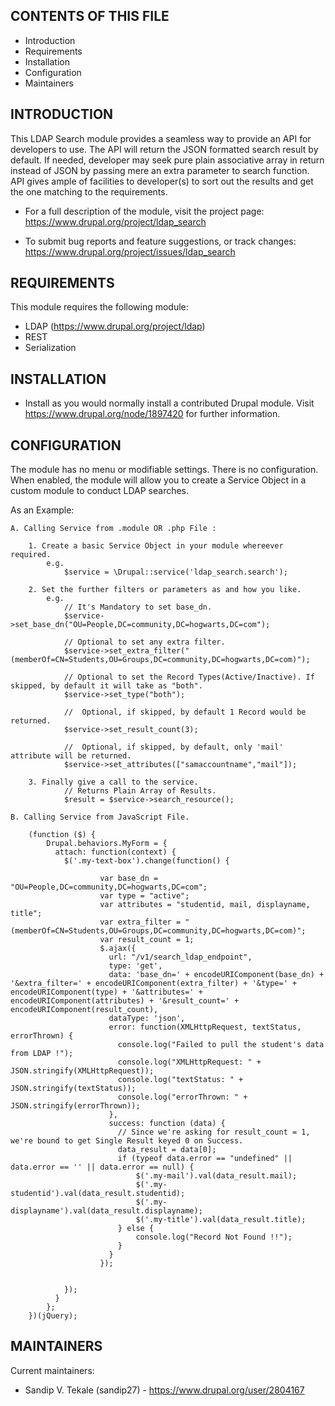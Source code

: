 CONTENTS OF THIS FILE
---------------------

 * Introduction
 * Requirements
 * Installation
 * Configuration
 * Maintainers

INTRODUCTION
------------

This LDAP Search module provides a seamless way to provide an API for developers to use.
The API will return the JSON formatted search result by default.  If needed, developer may seek
pure plain associative array in return instead of JSON by passing mere an extra parameter to search function.
API gives ample of facilities to developer(s) to sort out the results and get the one matching 
to the requirements.

 * For a full description of the module, visit the project page:
   https://www.drupal.org/project/ldap_search

 * To submit bug reports and feature suggestions, or track changes:
   https://www.drupal.org/project/issues/ldap_search

REQUIREMENTS
------------

This module requires the following module:

 * LDAP (https://www.drupal.org/project/ldap)
 * REST
 * Serialization

INSTALLATION
------------

 * Install as you would normally install a contributed Drupal module. Visit
   https://www.drupal.org/node/1897420 for further information.

CONFIGURATION
-------------

The module has no menu or modifiable settings. There is no configuration. When
enabled, the module will allow you to create a Service Object in a custom module
to conduct LDAP searches.

As an Example:

    A. Calling Service from .module OR .php File :

		1. Create a basic Service Object in your module whereever required.
			e.g.
				$service = \Drupal::service('ldap_search.search');

		2. Set the further filters or parameters as and how you like.
			e.g.
			    // It's Mandatory to set base_dn.
				$service->set_base_dn("OU=People,DC=community,DC=hogwarts,DC=com");

				// Optional to set any extra filter.
				$service->set_extra_filter("(memberOf=CN=Students,OU=Groups,DC=community,DC=hogwarts,DC=com)");

				// Optional to set the Record Types(Active/Inactive). If skipped, by default it will take as "both".
				$service->set_type("both");

				//  Optional, if skipped, by default 1 Record would be returned.
				$service->set_result_count(3);

				//  Optional, if skipped, by default, only 'mail' attribute will be returned.
				$service->set_attributes(["samaccountname","mail"]);

		3. Finally give a call to the service.
				// Returns Plain Array of Results.
				$result = $service->search_resource();

	B. Calling Service from JavaScript File.

		(function ($) {
			Drupal.behaviors.MyForm = {
			  attach: function(context) {
			    $('.my-text-box').change(function() {

		                var base_dn = "OU=People,DC=community,DC=hogwarts,DC=com";
		                var type = "active"; 
		                var attributes = "studentid, mail, displayname, title";
		                var extra_filter = "(memberOf=CN=Students,OU=Groups,DC=community,DC=hogwarts,DC=com)";
		                var result_count = 1;
		                $.ajax({
		                  url: "/v1/search_ldap_endpoint",
		                  type: 'get',
		                  data: 'base_dn=' + encodeURIComponent(base_dn) + '&extra_filter=' + encodeURIComponent(extra_filter) + '&type=' + encodeURIComponent(type) + '&attributes=' + encodeURIComponent(attributes) + '&result_count=' + encodeURIComponent(result_count),
		                  dataType: 'json',
		                  error: function(XMLHttpRequest, textStatus, errorThrown) {
		                    console.log("Failed to pull the student's data from LDAP !");
		                    console.log("XMLHttpRequest: " + JSON.stringify(XMLHttpRequest));
		                    console.log("textStatus: " + JSON.stringify(textStatus));
		                    console.log("errorThrown: " + JSON.stringify(errorThrown));
		                  },
		                  success: function (data) {
		                    // Since we're asking for result_count = 1, we're bound to get Single Result keyed 0 on Success.
		                    data_result = data[0];
		                    if (typeof data.error == "undefined" || data.error == '' || data.error == null) {
		                        $('.my-mail').val(data_result.mail);
		                        $('.my-studentid').val(data_result.studentid);
		                        $('.my-displayname').val(data_result.displayname);
		                        $('.my-title').val(data_result.title);
		                    } else {
		                        console.log("Record Not Found !!");
		                    }
		                  }
		                });

		            
			    });
			  }
			};
		})(jQuery);


MAINTAINERS
-----------

Current maintainers:
 * Sandip V. Tekale (sandip27) - https://www.drupal.org/user/2804167
